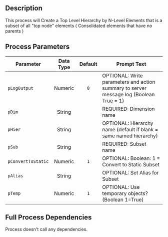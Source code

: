 ## Description
   
 This process will Create a Top Level Hierarchy by N-Level Elements  that is a subset of all "top node" elements ( Consolidated elements that have no parents )  
## Process Parameters
  
|Parameter|Data Type|Default|Prompt Text|
  |---|:-:|:-:|---|
  |`pLogOutput`|Numeric|`0`|OPTIONAL: Write parameters and action summary to server message log (Boolean True = 1)|
  |`pDim`|String||REQUIRED: Dimension name|
  |`pHier`|String||OPTIONAL: Hierarchy name (default if blank = same named hierarchy)|
  |`pSub`|String||REQUIRED: Subset name|
  |`pConvertToStatic`|Numeric|`1`|OPTIONAL: Boolean: 1 = Convert to Static Subset|
  |`pAlias`|String||OPTIONAL: Set Alias for Subset|
  |`pTemp`|Numeric|`1`|OPTIONAL: Use temporary objects? (Boolean 1=True)|
  ## Full Process Dependencies
Process doesn't call any dependencies.  
